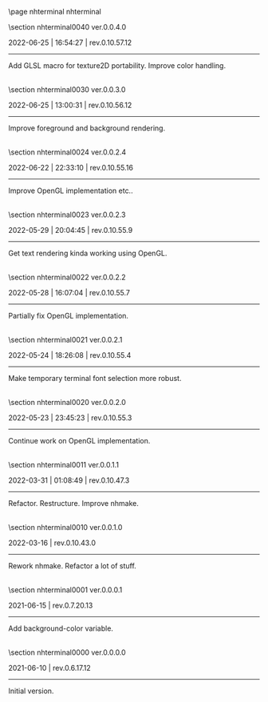 \page nhterminal nhterminal

<div style="max-width:700px;">

\section nhterminal0040 ver.0.0.4.0

2022-06-25 | 16:54:27 | rev.0.10.57.12

 ---

 Add GLSL macro for texture2D portability. Improve color handling.

<br>\section nhterminal0030 ver.0.0.3.0

2022-06-25 | 13:00:31 | rev.0.10.56.12

 ---

 Improve foreground and background rendering.

<br>\section nhterminal0024 ver.0.0.2.4

2022-06-22 | 22:33:10 | rev.0.10.55.16

 ---

 Improve OpenGL implementation etc..

<br>\section nhterminal0023 ver.0.0.2.3

2022-05-29 | 20:04:45 | rev.0.10.55.9

 ---

 Get text rendering kinda working using OpenGL.

<br>\section nhterminal0022 ver.0.0.2.2

2022-05-28 | 16:07:04 | rev.0.10.55.7

 ---

 Partially fix OpenGL implementation.

<br>\section nhterminal0021 ver.0.0.2.1

2022-05-24 | 18:26:08 | rev.0.10.55.4

 ---

 Make temporary terminal font selection more robust.

<br>\section nhterminal0020 ver.0.0.2.0

2022-05-23 | 23:45:23 | rev.0.10.55.3

 ---

 Continue work on OpenGL implementation.

<br>\section nhterminal0011 ver.0.0.1.1

2022-03-31 | 01:08:49 | rev.0.10.47.3

 ---

 Refactor. Restructure. Improve nhmake.







<br>\section nhterminal0010 ver.0.0.1.0

2022-03-16 | rev.0.10.43.0

 ---

 Rework nhmake. Refactor a lot of stuff.

<br>\section nhterminal0001 ver.0.0.0.1

2021-06-15 | rev.0.7.20.13

 ---

 Add background-color variable.

<br>\section nhterminal0000 ver.0.0.0.0

2021-06-10 | rev.0.6.17.12

 ---

 Initial version.

<br></div>